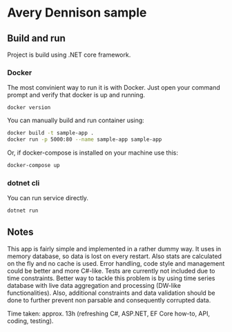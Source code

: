 # Avery Dennison sample

## Build and run

Project is build using .NET core framework. 

### Docker
The most convinient way to run it is with Docker. Just open your command prompt and verify that docker is up and running.

`docker version`

You can manually build and run container using: 

```bash
docker build -t sample-app .
docker run -p 5000:80 --name sample-app sample-app
```

Or, if docker-compose is installed on your machine use this:
```bash
docker-compose up
```

### dotnet cli

You can run service directly.
```bash
dotnet run
```

## Notes

This app is fairly simple and implemented in a rather dummy way. 
It uses in memory database, so data is lost on every restart. Also stats are calculated on the fly and no cache is used.
Error handling, code style and management could be better and more C#-like. Tests are currently not included due to time constraints.
Better way to tackle this problem is by using time series database with live data aggregation and processing (DW-like functionalities).
Also, additional constraints and data validation should be done to further prevent non parsable and consequently corrupted data.

Time taken: approx. 13h (refreshing C#, ASP.NET, EF Core how-to, API, coding, testing).